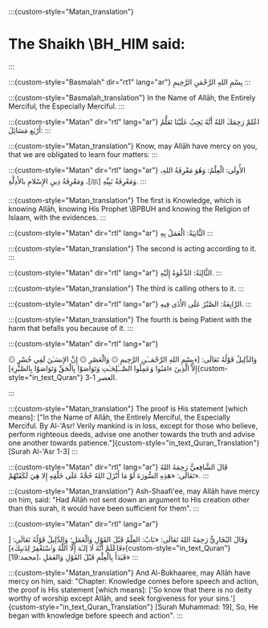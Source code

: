 
:::{custom-style="Matan_translation"}
# The Shaikh \BH_HIM said: 
:::


:::{custom-style="Basmalah" dir="rt1" lang="ar"}
بِسْمِ اللهِ الرَّحْمَنِ الرَّحِيمِ
:::

:::{custom-style="Basmalah_translation"}
In the Name of Allāh, the Entirely Merciful, the Especially Merciful.
:::


:::{custom-style="Matan" dir="rtl" lang="ar"}
اعْلمْ رَحِمَكَ اللهُ أَنَّهُ يَجِبُ عَلَيْنَا تَعَلُّمُ أَرْبَع
مَسَائِلَ:
:::

:::{custom-style="Matan_translation"}
Know, may Allāh have mercy on you, that we are obligated to learn four
matters:
:::

:::{custom-style="Matan" dir="rtl" lang="ar"}
الأُولَى: الْعِلْمُ: وَهُوَ مَعْرِفَةُ اللهِ، وَمَعْرِفَةُ نَبِيِّهِ
\[ﷺ\]، وَمَعْرِفَةُ دِينِ الإِسْلامِ بالأَدِلَّةِ.
:::

:::{custom-style="Matan_translation"}
The first is Knowledge, which is knowing Allāh, knowing His Prophet \BPBUH and knowing the Religion of Islaam, with the
evidences.
:::

:::{custom-style="Matan" dir="rtl" lang="ar"}
الثَّانِيَةُ: الْعَمَلُ بِهِ
:::

:::{custom-style="Matan_translation"}
The second is acting according to it.
:::

:::{custom-style="Matan" dir="rtl" lang="ar"}
الثَّالِثَةُ: الدَّعْوَةُ إِلَيْهِ.
:::


:::{custom-style="Matan_translation"}
The third is calling others to it.
:::

:::{custom-style="Matan" dir="rtl" lang="ar"}
الرَّابِعَةُ: الصَّبْرُ عَلَى الأَذَى فِيهِ.
:::

:::{custom-style="Matan_translation"}
The fourth is being Patient with the harm that befalls you because of
it.
:::


:::{custom-style="Matan" dir="rtl" lang="ar"}

وَالدَّلِيلُ قَوْلُهُ تَعَالَى: [﴿بِسْمِ اللهِ الرَّحْمَــٰنِ الرَّحِيمِ
۞ وَالْعَصْرِ ۞ إِنَّ الإِنسَـٰنَ لَفِي خُسْرٍ ۞ إِلاَّ الَّذِينَ
ءامَنُوا وَعَمِلُوا الصَّــٰلِحَـٰتِ وَتَوَاصَوْا بِالْحَقِّ
وَتَوَاصَوْا بِالصَّبْرِ﴾]{custom-style="in_text_Quran"} العصر 1-3.

:::

:::{custom-style="Matan_translation"}
The proof is His statement \[which means\]: ["In the Name of Allāh, the
Entirely Merciful, the Especially Merciful. By Al-\'Asr! Verily mankind
is in loss, except for those who believe, perform righteous deeds,
advise one another towards the truth and advise one another towards
patience."]{custom-style="in_text_Quran_Translation"} \[Surah Al-'Asr 1-3\]
:::


:::{custom-style="Matan" dir="rtl" lang="ar"}
قَالَ الشَّافِعيُّ رَحِمَهُ اللهُ تَعَالَى: «هَذِهِ السُّورَةَ لَوْ مَا
أَنْزَلَ اللهُ حُجَّةً عَلَى خَلْقِهِ إِلا هِيَ
لَكَفَتْهُمْ».
:::

:::{custom-style="Matan_translation"}
Ash-Shaafi'ee, may Allāh have mercy on him, said: "Had Allāh not sent
down an argument to His creation other than this surah, it would have
been sufficient for them\".
:::


:::{custom-style="Matan" dir="rtl" lang="ar"}

وَقَالَ البُخَارِيُّ رَحِمَهُ اللهُ تَعَالَى: «بَابٌ: العِلْمُ قَبْلَ
القَوْلِ وَالْعَمَلِ؛ وَالدَّلِيلُ قَوْلُهُ تَعَالَى: [ ﴿فَاعْلَمْ أَنَّهُ
لَا إلـٰهَ إِلَّا اللَّهُ وَٱسْتَغْفِرْ لِذَنبِكَ﴾]{custom-style="in_text_Quran"} \[محمد:19\]، فَبَدَأَ
بِالْعِلْمِ قَبْلَ القَوْلِ وَالعَمَلِ»
:::


:::{custom-style="Matan_translation"}
And Al-Bukhaaree, may Allāh have mercy on him, said: "Chapter:
Knowledge comes before speech and action, the proof is His statement
\[which means\]: [\'So know that there is no deity worthy of worship
except Allāh, and seek forgiveness for your sins.\']{custom-style="in_text_Quran_Translation"} \[Surah Muhammad:
19\], So, He began with knowledge before speech and action\".
:::